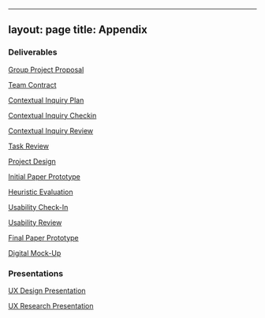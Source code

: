 
----
layout: page
title: Appendix
----

### Deliverables

[Group Project Proposal](https://cmpelz.github.io/2018-09-27-group_project_proposal/)

[Team Contract](https://cmpelz.github.io/2018-09-27-team_contract/)

[Contextual Inquiry Plan](https://cmpelz.github.io/2018-09-27-contextual_inquiry_plan/)

[Contextual Inquiry Checkin](https://cmpelz.github.io/2018-10-01-contextual_inquiry_checkin/)

[Contextual Inquiry Review](https://cmpelz.github.io/2018-10-01-contextual_inquiry_review/)

[Task Review](https://cmpelz.github.io/2018-10-15-task_review/)

[Project Design](https://cmpelz.github.io/2018-10-22-project_design/)

[Initial Paper Prototype](https://cmpelz.github.io/2018-10-29-paper_prototype/)

[Heuristic Evaluation](https://cmpelz.github.io/2018-11-01-heuristic_evaluation/)

[Usability Check-In](https://cmpelz.github.io/2018-11-05-usability_checkin/)

[Usability Review](https://cmpelz.github.io/2018-11-08-usability_review/)

[Final Paper Prototype](https://cmpelz.github.io/2018-11-08-final_paper_prototype/)

[Digital Mock-Up](https://cmpelz.github.io/2018-11-13-digital_mock_up/)


### Presentations
[UX Design Presentation](/Understanding_to_Make_Presentation.pdf)

[UX Research Presentation](/SWCMA.pdf)
